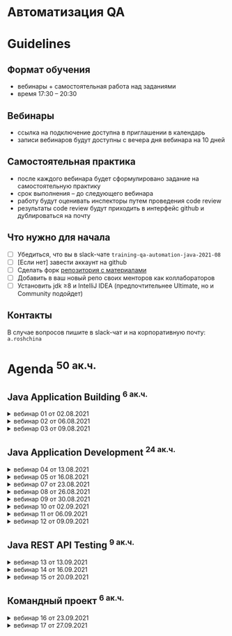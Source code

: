 Автоматизация QA 
================

Guidelines
==========

Формат обучения
---------------
- вебинары + самостоятельная работа над заданиями
- время 17:30 – 20:30

Вебинары
-----------------------
- ссылка на подключение доступна в приглашении в календарь
- записи вебинаров будут доступны с вечера дня вебинара на 10 дней

Самостоятельная практика
------------------------
- после каждого вебинара будет сформулировано задание на самостоятельную практику
- срок выполнения – до следующего вебинара
- работу будут оценивать инспекторы путем проведения code review
- результаты code review будут приходить в интерфейс github и дублироваться на почту

Что нужно для начала
--------------------
- [ ] Убедиться, что вы в slack-чате `training-qa-automation-java-2021-08`
- [ ] [Если нет] завести аккаунт на github
- [ ] Сделать форк [репозитория с материалами](https://github.com/eugene-krivosheyev/qa-automation-java)
- [ ] Добавить в ваш новый репо своих менторов как коллабораторов
- [ ] Установить jdk ≥8 и IntelliJ IDEA (предпочтительнее Ultimate, но и Community подойдет)

Контакты
--------
В случае вопросов пишите в slack-чат и на корпоративную почту: `a.roshchina`


Agenda <sup>50 ак.ч.</sup>
======

Java Application Building <sup>6 ак.ч.</sup>
-------------------------

<details>
<summary>вебинар 01 от 02.08.2021</summary>

### Local GIT versioning workflow
- [ ] Local repo
- [ ] Commit
- [ ] Log
- [ ] Tag
- [ ] Branch

### Remote GIT versioning workflow
- [ ] Remote repo
- [ ] Clone
- [ ] Push
- [ ] Pull

### Managing PRs
- [ ] Forks
- [ ] Pull Request
- [ ] PR workflow

Practice quest
--------------
### Given
- [ ] Известна учетка ментора на github
- [ ] Установлен git (stand-alone или как компонент IDEA)
### When
- [ ] Заведен аккаунт на github
- [ ] Сделан fork данного репо
- [ ] Ментор добавлен как коллаборатор

and
- [ ] Создана рабочая ветка `dev` для реализации заданий
- [ ] Внесены тестовые изменения
- [ ] Заведен PR в `master`

and
- [ ] Новые изменения из данного репо перенесены себе в `master` через PR
### Then
- [ ] Ментор принимает PR c тестовыми изменениями
- [ ] Вам приходит нотификация
</details>

<details>
<summary>вебинар 02 от 06.08.2021</summary>

### Java platform overview
- [ ] Java Platform definition
- [ ] Basic terms: JVM, JRE, JDK

### Simple app lifecycle
- [ ] source
- [ ] compiling
- [ ] packaging
- [ ] running 
- [ ] Sourcepath and Classpath
  
Practice quest
--------------
### Given
- [ ] Локальный клон репозитория
- [ ] Исходники двух классов
```
import com.tinkoff.edu.Printer;

public class MyApplication {
	public static void main(String[] args) {
		Printer.print("Hewllo world!");
	}
} 

---
  
package com.tinkoff.edu;

public class Printer {
	public static void print(String message) {
		System.out.println(message);
	}
}
```
### When
- [ ] Папочная структура исходников src/MyApplication.java
- [ ] Компиляция: два .class
- [x] Разделить иcходники и бинарники: `src` и `target` 
- [ ] Запуск приложения
### Then
- [ ] Проект успешно собирается
- [ ] вывод `Hello world!`
- [ ] Ментор принимает PR в `master`
</details>

<details>
<summary>вебинар 03 от 09.08.2021</summary>

### Maven build lifecycle
- [ ] Directory layout
- [ ] Build lifecycles
- [ ] Lifecycle phases
- [ ] Plugins
- [ ] Managing plugins with pom.xml

### Maven dependency management
- [ ] Dependency artifacts: JARed classes, sources, javadocs
- [ ] Artifact repositories
- [ ] Artifact identifying
- [ ] Test dependencies vs Prod dependencies

### IDEA Demo
- [ ] Project settings and structure: modules, sourcepath + classpath
- [ ] Workspace
- [ ] Views
- [ ] Running application with run configuration
- [ ] Git workflow
- [ ] Maven build

Practice quest
--------------
### Given
- [ ] Локальный клон репозитория
- [ ] В корне репо:
### When
- [ ] Сгенерирован maven-проект по шаблону `mvn archetype:generate`
- `com.tinkoff.edu:app:1.0.0-SNAPSHOT`
### Then
- [ ] Используется тестовая зависимость JUnit5
- [ ] Выдержан стиль кодирования и соглашения
- [ ] Проект успешно собирается
- [ ] Ментор принимает PR в `master`
</details>

Java Application Development <sup>24 ак.ч.</sup>
----------------------------

<details>
<summary>вебинар 04 от 13.08.2021</summary>

### Context
- [ ] Learning through developing and JIT testing
- [ ] Case: Loan system mock

### Java Source Code Documenting
- [ ] Single-line comments
- [ ] Multi-line comments
- [ ] JavaDoc comments demo

### Java Packages
- [ ] Package: why?
- [ ] Package declaration
- [ ] Import directive
- [ ] Naming convention

### Java Classes
- [ ] Class: why?
- [ ] Class declaration
- [ ] Dynamic class loading
- [ ] Static initialization section
- [ ] Naming convention
- [ ] Encapsulation concept: behavior and state

### Method declaration
- [ ] Method: why?
- [ ] Method declaration
- [ ] Method body code block
- [ ] Method variables
- [ ] Returning values
- [ ] Methods Overloading
- [ ] Naming convention

### Method call
- [ ] Dot notation
- [ ] Call stack

### Variable declaration
- [ ] Declaration
- [ ] Initialization
- [ ] Literals
- [ ] Default initialization values for class and method variables

Practice quest
--------------
### Given
- [ ] Requirements for Loan Scoring application
- `Как клиент банка, я хочу сделать запрос на кредит и получить ответ с уникальным id для дальнейших коммуникаций` 
### When application
- [ ] Application designed for testability and reuse
- Controller
- Service
- Repository
- [ ] Application implemented
- [ ] Self-made tests implemented (with main class)
### Then
- [ ] Проект успешно собирается
- [ ] Выдержан стиль кодирования и соглашения
- [ ] Ментор принимает PR в `master`
</details>

<details>
<summary>вебинар 05 от 16.08.2021</summary>

### Calling methods advanced
- [ ] Static import directive
- [ ] `final` modifier for statics
- [ ] Formal and factual arguments
- [ ] Parameters `Pass by value` 
- [ ] `final` modifier for locals/params

### Encapsulation: Implementing state
- [ ] What is state
- [ ] Variable declaration scope: static/object/local
- [ ] local, global and object state
- [ ] Object creation
- [ ] Object state initialization with constructor
- [ ] Accessors and mutators

### Common state and creational patterns
- [ ] OOP style (rich design)
- [ ] stateful domain objects/DTO + stateless services (anemic design)
- [ ] Immutable
- [ ] Factory
- [ ] DI

### Enums
- [ ] Enumerated type concept: why?
- [ ] API
- [ ] Using with `switch`

### Polymorphism with interfaces and (abstract) classes
- [ ] Polymorphism why's?
- [ ] Java implementation
- [ ] Interface
- [ ] `final` modifier

### Inheritance with (abstract) classes
- [ ] Inheritance why's?
- [ ] Java implementation
- [ ] Abstract class
- [ ] Class

Practice quest
--------------
### Given
- [ ] Requirements for Loan Scoring application
- `Как клиент банка, я хочу сделать запрос на кредит и получить ответ с уникальным id для дальнейших коммуникаций`
### When application
- Application designed for testability and reuse
- [ ] non-static Controller with Service DI
- [ ] non-static Service with Repo DI
- [ ] Service with Interface
- [ ] non-static Repository with Interface
- [ ] non-static Loan Request 
- [ ] non-static Loan Response with encapsulated autogenerated incremental id
- [ ] Loan Response encapsulates Response Type enum: APPROVED, DENIED
- [ ] Self-made tests implemented (with main class)
### Then
- [ ] Проект успешно собирается
- [ ] Выдержан стиль кодирования и соглашения
- [ ] Ментор принимает PR в `master`
</details>

<details>
<summary>вебинар 07 от 23.08.2021</summary>

### Java Syntax for interfaces and abstract classes
- [ ] Interfaces
- [ ] Defender methods
- [ ] Inheritance and constructors

### Test framework overview
- [ ] IoC: Framework vs Library
- [ ] JUnit as a test framework
- [ ] Task flow
- [ ] Test class and methods
- [ ] Annotations
- [ ] Assert methods
- [ ] Coverage

Practice quest
--------------
### Given
- [ ] Requirements for Loan Scoring application
- `Как клиент банка, я хочу сделать запрос на кредит и получить ответ с уникальным id для дальнейших коммуникаций`
### When application
- [ ] Application covered with e2e tests
- shouldGetId1WhenFirstCall
- shouldGetIncrementedIdWhenAnyCall
- [x] Application covered with integration tests
### Then
- [x] Покрытие по веткам ≥ 90%
- [ ] Фикстура максимально реюзается
- [ ] Проект успешно собирается
- [ ] Выдержан стиль кодирования и соглашения
- [ ] Ментор принимает PR в `master`
</details>

<details>
<summary>вебинар 08 от 26.08.2021</summary>

### Разбор ДЗ
- [ ] Ценность фикстуры и как она определяет трассу исполнения

### Object type and equality in test assertions
- [ ] `java.lang.Object` class and reference types
- [ ] Equality with `assertEquals`: `==` vs `.equals()`

### Test Coverage
- [ ] Coverage types
- [ ] Coverage tool: JaCoCo

### Java Primitive types and literals
- [ ] byte
- [ ] int
- [ ] short
- [ ] long
- [ ] float
- [ ] double
- [ ] char
- [ ] boolean

### Wrappers
- [ ] Wrapper types and main features: referenced, constants, string parsing
- [ ] Autoboxing/unboxing and performance issue

### Type operators
- [ ] type casting
- [ ] `instanceof`

### Arithmetics operators
- [ ] `+, -, *, /, %`
- [ ] Typed operators: 1/3 vs 1./3
- [ ] `ArithmeticException`
- [ ] Types Overflow and solution with `BigInteger`
- [ ] FP precision loss and solution with `BigDecimal`

### Logical operators
- [ ] Type-safe
- [ ] `&, |, !`
- [ ] Lazy and eager form: `&&, ||`
- [ ] `==, !=, <, <=, >, >=`
- [ ] Reference types issue: absence of `===` and `.equals()`

Practice quest
--------------
### Given
- [ ] Requirements for Loan Scoring application
- `Как клиент банка, я хочу сделать запрос на кредит и получить ответ с уникальным id и статусом заявки для дальнейших коммуникаций`
- Business rules:

| Loan Type | Amount | Months | Response status
| --------- | ------ | ------ | ---------------
| PERSON | ≤ 10_000.0 | ≤ 12 | APPROVED
| PERSON | > 10_000.0 | > 12 | DECLINED 
| OOO | ≤ 10_000.0 | any | DECLINED
| OOO | > 10_000.0 | < 12 | APPROVED 
| OOO | > 10_000.0 | ≥ 12 | DECLINED
| IP | any | any | DECLINED

### When application
- [ ] Application covered with e2e tests:
- `shouldGetErrorWhenApplyNullRequest` (-1 return value)
- `shouldGetErrorWhenApplyZeroOrNegativeAmountRequest` (-1 return value)
- `shouldGetErrorWhenApplyZeroOrNagativeMonthsRequest` (-1 return value)
- tests covering business rules
- tests covering *corner cases* for business rules

### Then
- [ ] Покрытие по веткам ≥ 90%
- [ ] Фикстура максимально реюзается
- [ ] Проект успешно собирается
- [ ] Выдержан стиль кодирования и соглашения
- [ ] Ментор принимает PR в `master`
</details>

<details>
<summary>вебинар 09 от 30.08.2021</summary>

### Wrappers
- [ ] Boxing/unboxing API
- point of static methods
- [ ] *Auto* Boxing/unboxing

### Class Object
- [ ] Все объекты заменяемы и с ними можно работать унифицированно
- [ ] `toString()`
- [ ] `equals()` and `hashCode()` contract

### Switching
- [ ] `if`
- [ ] Ternary operator
- [ ] `switch` and its limitations

### Java Array reference type
- [ ] Declaration
- [ ] Initialization
- empty
- literals
- [ ] "Immutability"
- [ ] API: indexing operator, length
- [ ] Exceptions
- [ ] "foreach" cycle

### Varargs
- [ ] Why?
- [ ] Declaration
- [ ] Using
- [ ] Limitations

### Looping
- [ ] "foreach" loop
- [ ] `for`
- [ ] `do` and `while`
- [ ] `break` and `continue` operators

### Strings
- [ ] Declaration
- [ ] Initialization with literal and constructor
- [ ] "Immutability" vs StringBuffer/StringBuilder
- [ ] Strings equality: `==` vs `.equals()`
- [ ] String API
- [ ] `StringBuffer` and `StringBuilder` 
- [ ] `StringBuffer` and `StringBuilder` API

Practice quest
--------------
### Given
- [ ] Changed requirements for Loan Scoring application
- `Как клиент, я хочу сделать заявку на кредит, чтобы получить ответ с уникальным случайным UUID`
- Заявка включает ФИО
- [ ] Added requirements for Loan Scoring application
- `Как клиент, я хочу запросить статус заявки по ее UUID`
- `Как менеджер, я хочу изменить статус заявки по ее UUID`

### When
- [ ] Made research for `UUID` class API
- [ ] Business rules code switching refactored to `switch`
- [ ] Array used Repository back
- [ ] Application covered with e2e tests
- tests covering *feature scenarios*
- tests covering *corner cases*

### Then
- [ ] Покрытие по веткам ≥ 90%
- [ ] Фикстуры максимально реюзается
- [ ] Проект успешно собирается
- [ ] Выдержан стиль кодирования и соглашения
- [ ] Ментор принимает PR в `master`
</details>

<details>
<summary>вебинар 10 от 02.09.2021</summary>

### Exception concept
- [ ] Type information
- [ ] Object data information
- [ ] Methods call stack information

### Throwing and handling exceptions
- [ ] creating exception instance
- [ ] `throw` operator
- [ ] Methods call stack tracing
- [ ] `try` section
- [ ] `catch` section
- [ ] `finally` section

### Syntax sugar
- [ ] multi-catch
- [ ] try-with-resources

### Exceptions type system
- [ ] Built-in types
- [ ] Errors vs Exceptions
- [ ] Checked vs Runtime exceptions

### Testing alternate flows within tests
- [ ] How JUnit5 handle exceptions in tests: new test states
- failure
- error
- skipped (+assumes)
- [ ] JUnit5 `assertThrows`

Practice quest
--------------
### Given
- [ ] Changed system NFRs and inner quality model for Loan Scoring application
- Для всех операций всех компонентов добавлены проверки на null и пустоту с исключениями
- Приложение не падает при возможных системных ошибках (арифметика, выход за границы, etc) - опциональная задача
- [ ] Added requirements for Loan Scoring application: *Data Validation Rules* leading to business exceptions. Реализовать хотя бы одну валидацию своим кастомным checked exception:
- ФИО не короче 10 и не длиннее 100 символов
- ФИО содержит только буквы и `-`
- Сумма не менее 0.01 и не более 999 999.99
- Срок не менее 1 и не более 100 месяцев

### When
- [ ] Made research for `String` and `Character` API
- [ ] Application covered with e2e tests
- tests covering *feature scenarios*
- tests covering *corner cases*

### Then
- [ ] Покрытие по веткам ≥ 95%
- [ ] Фикстуры максимально реюзается
- [ ] Проект успешно собирается
- [ ] Выдержан стиль кодирования и соглашения
- [ ] Ментор принимает PR в `master`
</details>

<details>
<summary>вебинар 11 от 06.09.2021</summary>

### Collections and arrays iterating recap
- [ ] `Iterator` and `for` loop
- [ ] `foreach`

### Key Collections API overview
- [ ] `Set` API
- [ ] `List` API
- [ ] `Map` API

### Object's methods used
- [ ] `equals`
- [ ] `hashCode`

### Utility classes
- [ ] `Collections`
- [ ] `Comparable`, `Comparator`

### Lambda syntax
- [ ] Declaring lambdas
- [ ] Compiler types inference
- [ ] Functional interface
- [ ] Method reference

### Stream API
- [ ] Functions composition
- [ ] Terminal and non-terminal operations

Practice quest
--------------
### Given
- Remaining requirements for Loan Scoring application
- [x] `Как клиент, я хочу запросить статус заявки по ее UUID`
- [x] `Как менеджер, я хочу изменить статус заявки по ее UUID`
- Added new requirements for Loan Scoring application
- [ ] _Map-backed_ repository
- [ ] `Как менеджер, я хочу найти все заявки от ООО`
- [x] `Как менеджер, я хочу найти сумму всех заявок от ООО`

### When
- [ ] Application covered with e2e tests
- tests covering *feature scenarios*
- tests covering *corner cases*

### Then
- [ ] Покрытие по веткам ≥ 95%
- [ ] Фикстуры максимально реюзается
- [ ] Проект успешно собирается
- [ ] Выдержан стиль кодирования и соглашения
- [ ] Ментор принимает PR в `master`
</details>

<details>
<summary>вебинар 12 от 09.09.2021</summary>

### File IO API overview
- [ ] `File` and `Path`
- [ ] File IO with Stream API
- [ ] Simple file operations with utility class `Files`

### Расширенные возможности JUnit5
- [ ] Исключения
- [ ] Таймауты
- [ ] Параметризованные тесты
- [ ] Test suites 
- Теги
- Static inner classes

### Реализация фикстуры для обеспечения поддерживаемости тестов
- [ ] Когда и сколько раз создается объект тестового класса?
- [ ] Как максимально реюзать фикстуры?
- [ ] Методы жизненного цикла теста
- [ ] Fixture Builders

### Intro to Parallelism and Concurrency
- [ ] Threads
- [ ] Parallelism with ThreadPools
- [ ] Concurrency issues
- Data Race
- Visibility and reordering
- [ ] Thread synchronization
- critical section / monitor
- locks
- Atomics
</details>

Java REST API Testing <sup>9 ак.ч.</sup>
---------------------
<details>
<summary>вебинар 13 от 13.09.2021</summary>

### Фреймворки, ориентированные на тестирование REST API
- [ ] Обзор Retrofit
- [ ] Обзор REST Assured
</details>

<details>
<summary>вебинар 14 от 16.09.2021</summary>

### Введение в работу с БД
- [ ] Обзор JDBC
- [ ] Обзор JPA
</details>

<details>
<summary>вебинар 15 от 20.09.2021</summary>

### Тест-дублирование БД
- [ ] На каких уровнях можно замещать БД
- [ ] Утилиты работы с JDBC
- [ ] Управление транзакциями

### Тест-дублирование внешних сервисов
- [ ] На каких уровнях можно замещать внешний сервис
- [ ] Тестовые дублеры для внешних веб- и REST-сервисов: WireMock
</details>

Командный проект <sup>6 ак.ч.</sup>
----------------
<details>
<summary>вебинар 16 от 23.09.2021</summary>

- [ ] Командная работа над проектом 
- [ ] Фидбек от инспекторов
</details>

<details>
<summary>вебинар 17 от 27.09.2021</summary>

- [ ] Командная работа над проектом
- [ ] Фидбек от инспекторов
</details>
